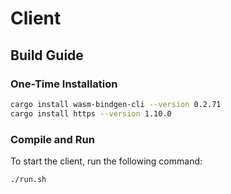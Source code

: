 # Client

## Build Guide

### One-Time Installation

```bash
cargo install wasm-bindgen-cli --version 0.2.71
cargo install https --version 1.10.0
```

### Compile and Run

To start the client, run the following command:
```bash
./run.sh
```
